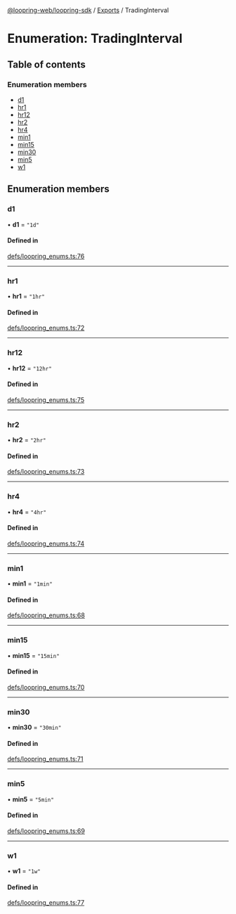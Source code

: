 [@loopring-web/loopring-sdk](../README.md) / [Exports](../modules.md) / TradingInterval

# Enumeration: TradingInterval

## Table of contents

### Enumeration members

- [d1](TradingInterval.md#d1)
- [hr1](TradingInterval.md#hr1)
- [hr12](TradingInterval.md#hr12)
- [hr2](TradingInterval.md#hr2)
- [hr4](TradingInterval.md#hr4)
- [min1](TradingInterval.md#min1)
- [min15](TradingInterval.md#min15)
- [min30](TradingInterval.md#min30)
- [min5](TradingInterval.md#min5)
- [w1](TradingInterval.md#w1)

## Enumeration members

### d1

• **d1** = `"1d"`

#### Defined in

[defs/loopring_enums.ts:76](https://github.com/Loopring/loopring_sdk/blob/1830d54/src/defs/loopring_enums.ts#L76)

___

### hr1

• **hr1** = `"1hr"`

#### Defined in

[defs/loopring_enums.ts:72](https://github.com/Loopring/loopring_sdk/blob/1830d54/src/defs/loopring_enums.ts#L72)

___

### hr12

• **hr12** = `"12hr"`

#### Defined in

[defs/loopring_enums.ts:75](https://github.com/Loopring/loopring_sdk/blob/1830d54/src/defs/loopring_enums.ts#L75)

___

### hr2

• **hr2** = `"2hr"`

#### Defined in

[defs/loopring_enums.ts:73](https://github.com/Loopring/loopring_sdk/blob/1830d54/src/defs/loopring_enums.ts#L73)

___

### hr4

• **hr4** = `"4hr"`

#### Defined in

[defs/loopring_enums.ts:74](https://github.com/Loopring/loopring_sdk/blob/1830d54/src/defs/loopring_enums.ts#L74)

___

### min1

• **min1** = `"1min"`

#### Defined in

[defs/loopring_enums.ts:68](https://github.com/Loopring/loopring_sdk/blob/1830d54/src/defs/loopring_enums.ts#L68)

___

### min15

• **min15** = `"15min"`

#### Defined in

[defs/loopring_enums.ts:70](https://github.com/Loopring/loopring_sdk/blob/1830d54/src/defs/loopring_enums.ts#L70)

___

### min30

• **min30** = `"30min"`

#### Defined in

[defs/loopring_enums.ts:71](https://github.com/Loopring/loopring_sdk/blob/1830d54/src/defs/loopring_enums.ts#L71)

___

### min5

• **min5** = `"5min"`

#### Defined in

[defs/loopring_enums.ts:69](https://github.com/Loopring/loopring_sdk/blob/1830d54/src/defs/loopring_enums.ts#L69)

___

### w1

• **w1** = `"1w"`

#### Defined in

[defs/loopring_enums.ts:77](https://github.com/Loopring/loopring_sdk/blob/1830d54/src/defs/loopring_enums.ts#L77)
